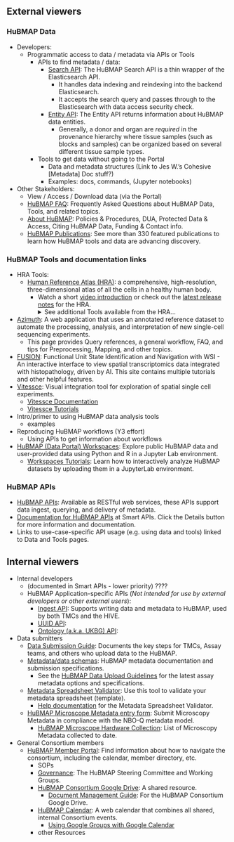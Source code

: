 ## External viewers
### HuBMAP Data
- Developers:
  - Programmatic access to data / metadata via APIs or Tools
    - APIs to find metadata / data:
      - <a href="https://smart-api.info/ui/7aaf02b838022d564da776b03f357158">Search API</a>: The HuBMAP Search API is a thin wrapper of the Elasticsearch API.
        - It handles data indexing and reindexing into the backend Elasticsearch.
        - It accepts the search query and passes through to the Elasticsearch with data access security check.
      - <a href="https://smart-api.info/ui/0065e419668f3336a40d1f5ab89c6ba3">Entity API</a>: The Entity API returns information about HuBMAP data entities.
        - Generally, a donor and organ are _required_ in the provenance hierarchy where tissue samples (such as blocks and samples) can be organized based on several different tissue sample types.
    - Tools to get data without going to the Portal
      - Data and metadata structures (Link to Jes W.’s Cohesive [Metadata] Doc stuff?)
      - Examples: docs, commands, (Jupyter notebooks) 
- Other Stakeholders:
  - View / Access / Download data (via the Portal)
  - <a href="https://docs.hubmapconsortium.org/faq">HuBMAP FAQ</a>: Frequently Asked Questions about HuBMAP Data, Tools, and related topics.
  - <a href="https://docs.hubmapconsortium.org/about">About HuBMAP</a>: Policies & Procedures, DUA, Protected Data & Access, Citing HuBMAP Data, Funding & Contact info.
  - <a href="https://hubmapconsortium.org/featured-publications/">HuBMAP Publications</a>: See more than 330 featured publications to learn how HuBMAP tools and data are advancing discovery.

### HuBMAP Tools and documentation links
- HRA Tools:
  - <a href="https://humanatlas.io">Human Reference Atlas (HRA)</a>: a comprehensive, high-resolution, three-dimensional atlas of all the cells in a healthy human body.
    - Watch a short <a href="https://www.youtube.com/watch?v=DDmP_7vDy-o">video introduction</a> or check out the <a href="https://humanatlas.io/release-notes/v2.1">latest release notes</a> for the HRA.
      <details>
      <summary>See additional Tools available from the HRA... </summary>
      <ul>
        <li><a href="https://humanatlas.io/asctb-reporter">(ASCT+B) Reporter</a>: Compare Anatomical Structures, Cell Types, and Biomarker Tables with this visualization tool. Watch a <a href="https://youtu.be/pzUFmDhQEO8">tutorial video</a> for the ASCT+B Reporter.</li>
        <li><a href="https://humanatlas.io/cell-population-graphs">Cell Population Graphs</a>: An interactive tool for exploring and comparing cell populations.</li>
        <li><a href="https://humanatlas.io/registration-user-interface">Registration User Interface (RUI)</a>: Register and annotate organs. Includes an overview of the interface, basic steps for using the RUI, a short video tutorial, and a link to the RUI. Link to the <a href="https://zenodo.org/records/6628366"> RUI SOP</a>.</li>
        <li><a href="https://humanatlas.io/exploration-user-interface">Exploration User Interface (EUI)</a>: Interact with registered organs. Includes an overview of the interface, basic steps for using the EUI, short video tutorials, and a link to the EUI.</li>
        <li><a href="https://humanatlas.io/organ-gallery-in-vr">VR Organ Gallery</a>: Immersive experience for exploring organs. Includes an overview of the Organ Gallery, an opportunity to provide feedback, and documentation. See also the <a href="https://github.com/cns-iu/hra-organ-gallery-in-vr/blob/main/README.md">README</a> for the VR Organ Gallery.</li>
        <li><a href="https://humanatlas.io/millitome">Millitome</a>: 3D-printed tool for organ sectioning. Read an overview of millitomes, see images of 3-D printed millitomes, and browse the latest millitome gallery.</li>
        <li><a href="https://humanatlas.io/api">APIs</a> for querying and interacting with the HRA.</li>
     </ul></details>
- <a href="https://azimuth.hubmapconsortium.org/?_gl=1*w6lgc7*_ga*MjAwNDc0MTM0OC4xNzE0NzUzMTY4*_ga_N77K0HBGRV*MTcyMjQ4NDIwNi4zMzkuMC4xNzIyNDg0MjA2LjAuMC4w">Azimuth</a>: A web application that uses an annotated reference dataset to automate the processing, analysis, and interpretation of new single-cell sequencing experiments.
  - This page provides Query references, a general workflow, FAQ, and tips for Preprocessing, Mapping, and other topics.
- <a href="http://fusion.hubmapconsortium.org/">FUSION</a>: Functional Unit State Identification and Navigation with WSI - An interactive interface to view spatial transcriptomics data integrated with histopathology, driven by AI. This site contains multiple tutorials and other helpful features.
- <a href="https://vitessce.io/">Vitessce</a>: Visual integration tool for exploration of spatial single cell experiments.
  - <a href="https://vitessce.io/docs/">Vitessce Documentation</a>
  - <a href="https://vitessce.io/docs/tutorials/">Vitessce Tutorials</a>
- Intro/primer to using HuBMAP data analysis tools
  - examples
- Reproducing HuBMAP workflows (Y3 effort)
  - Using APIs to get information about workflows
- <a href="https://portal.hubmapconsortium.org/workspaces">HuBMAP (Data Portal) Workspaces</a>: Explore public HuBMAP data and user-provided data using Python and R in a Jupyter Lab environment.
  - <a href="https://portal.hubmapconsortium.org/tutorials/workspaces">Workspaces Tutorials</a>: Learn how to interactively analyze HuBMAP datasets by uploading them in a JupyterLab environment.

### HuBMAP APIs 
- <a href="https://docs.hubmapconsortium.org/apis.html">HuBMAP APIs</a>: Available as RESTful web services, these APIs support data ingest, querying, and delivery of metadata.
- <a href="https://smart-api.info/registry?q=hubmap">Documentation for HuBMAP APIs</a> at Smart APIs. Click the Details button for more information and documentation.
- Links to use-case-specific API usage (e.g. using data and tools) linked to Data and Tools pages.

## Internal viewers
- Internal developers 
  - (documented in Smart APIs - lower priority) ????
  - HuBMAP Application-specific APIs (_Not intended for use by external developers or other external users_):
    - <a href="https://smart-api.info/ui/5a6bea1158d2652743c7a201fdb1c44d">Ingest API</a>: Supports writing data and metadata to HuBMAP, used by both TMCs and the HIVE.
    - <a href=" ">UUID API</a>:
    - <a href=" ">Ontology (a.k.a. UKBG) API</a>:
- Data submitters
  - <a href="https://docs.hubmapconsortium.org/data-submission/">Data Submission Guide</a>: Documents the key steps for TMCs, Assay teams, and others who upload data to the HuBMAP.
  - <a href="https://docs.hubmapconsortium.org/metadata">Metadata/data schemas</a>: HuBMAP metadata documentation and submission specifications.
    -  See the <a href="https://hubmapconsortium.github.io/ingest-validation-tools/">HuBMAP Data Upload Guidelines</a> for the latest assay metadata options and specifications.
  - <a href="https://metadatavalidator.metadatacenter.org/">Metadata Spreadsheet Validator</a>: Use this tool to validate your metadata spreadsheet (template).
    - <a href="https://metadatacenter.github.io/spreadsheet-validator-docs/">Help documentation</a> for the Metadata Spreadsheet Validator.
  - <a href="https://docs.google.com/forms/d/14tBFAfMy82qQGAR1ECIljCJDaHxQUS-o6z0526jpUuQ/edit?ts=662feb8b">HuBMAP Microscope Metadata entry form</a>: Submit Microscopy Metadata in compliance with the NBO-Q metadata model.
    - <a href="https://docs.google.com/spreadsheets/d/1Ju1_mvqTk1B8I8Ot6EKFKZuQbwkJy4NwzVgwoITWWYw/edit?gid=0#gid=0">HuBMAP Microscope Hardware Collection</a>: List of Microscopy Metadata collected to date.
- General Consortium members 
  - <a href="https://hubmapconsortium.org/member-portal/">HuBMAP Member Portal</a>: Find information about how to navigate the consortium, including the calendar, member directory, etc. 
    - SOPs
    - <a href="https://hubmapconsortium.org/working-groups/">Governance</a>: The HuBMAP Steering Committee and Working Groups.
    - <a href="https://drive.google.com/drive/folders/1jbgzo_MpA7lVv9rmmgxP1Zfuegwis31E">HuBMAP Consortium Google Drive</a>: A shared resource.
      - <a href="https://hubmapconsortium.org/guide-doc-management">Document Management Guide</a>: For the HuBMAP Consortium Google Drive.
    - <a href="https://hubmapconsortium.org/hubmap-calendar/">HuBMAP Calendar</a>: A web calendar that combines all shared, internal Consortium events.
      - <a href="https://docs.google.com/document/d/e/2PACX-1vRyir3ozru4TB3SU79b-_psN3BFxr6BsWORnUFP53_jU1vQAAQe1feRSgXTWqHfrLfqo1NgOHNvgS78/pub">Using Google Groups with Google Calendar</a>
    - other Resources
